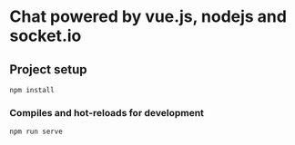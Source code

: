 # Chat powered by vue.js, nodejs and socket.io

## Project setup
```
npm install
```

### Compiles and hot-reloads for development
```
npm run serve
```
